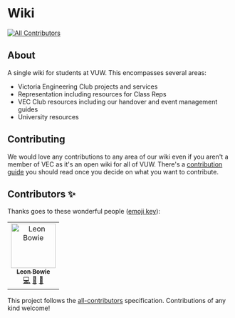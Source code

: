 # Wiki
<!-- ALL-CONTRIBUTORS-BADGE:START - Do not remove or modify this section -->
[![All Contributors](https://img.shields.io/badge/all_contributors-1-orange.svg?style=flat-square)](#contributors-)
<!-- ALL-CONTRIBUTORS-BADGE:END -->

## About
A single wiki for students at VUW. This encompasses several areas:
- Victoria Engineering Club projects and services
- Representation including resources for Class Reps
- VEC Club resources including our handover and event management guides
- University resources

## Contributing
We would love any contributions to any area of our wiki even if you aren't a member of VEC as it's an open wiki for all of VUW. There's a [contribution guide](https://github.com/vecnz/wiki/blob/main/CONTRIBUTING.md) you should read once you decide on what you want to contribute.

## Contributors ✨

Thanks goes to these wonderful people ([emoji key](https://allcontributors.org/docs/en/emoji-key)):

<!-- ALL-CONTRIBUTORS-LIST:START - Do not remove or modify this section -->
<!-- prettier-ignore-start -->
<!-- markdownlint-disable -->
<table>
  <tbody>
    <tr>
      <td align="center"><a href="http://darkflame.dev"><img src="https://avatars.githubusercontent.com/u/31436575?v=4?s=100" width="100px;" alt="Leon Bowie"/><br /><sub><b>Leon Bowie</b></sub></a><br /><a href="https://github.com/vecnz/Wiki/commits?author=Darkflame72" title="Code">💻</a> <a href="https://github.com/vecnz/Wiki/commits?author=Darkflame72" title="Documentation">📖</a> <a href="#maintenance-Darkflame72" title="Maintenance">🚧</a></td>
    </tr>
  </tbody>
</table>

<!-- markdownlint-restore -->
<!-- prettier-ignore-end -->

<!-- ALL-CONTRIBUTORS-LIST:END -->

This project follows the [all-contributors](https://github.com/all-contributors/all-contributors) specification. Contributions of any kind welcome!